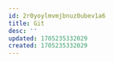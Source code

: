 ```yaml
---
id: 2r0yoylmvmjbnuz0ubev1a6
title: Git
desc: ''
updated: 1705235332029
created: 1705235332029
---
```

